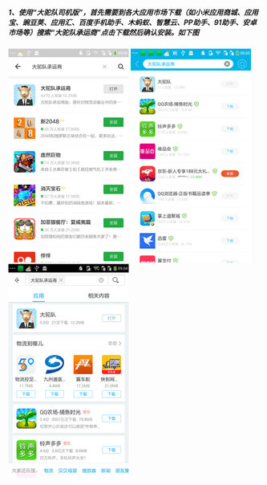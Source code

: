 ##### **1、使用“大驼队司机版”，首先需要到各大应用市场下载（如小米应用商城、应用宝、豌豆荚、应用汇、百度手机助手、木蚂蚁、智慧云、PP助手、91助手、安卓市场等）搜索“大驼队承运商”点击下载然后确认安装。如下图**

![](/assets/承运商下载安装1.png)   ![](/assets/承运商下载安装2.png)   ![](/assets/承运商下载安装3.png)

